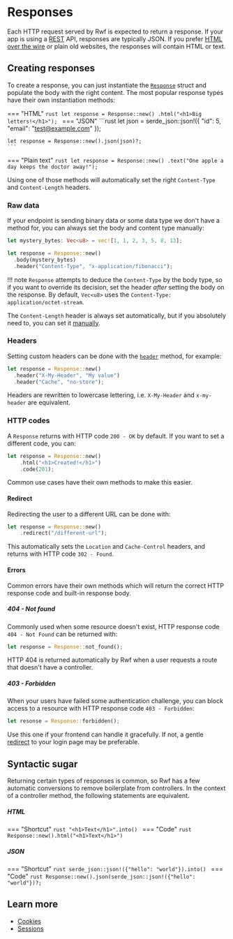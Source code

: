 # Responses

Each HTTP request served by Rwf is expected to return a response. If your app is using a [REST](REST/index.md) API, responses
are typically JSON. If you prefer [HTML over the wire](../views/turbo/index.md) or plain old websites, the responses will contain HTML or text.

## Creating responses

To create a response, you can just instantiate the [`Response`](https://docs.rs/rwf/latest/rwf/http/response/struct.Response.html) struct and populate the body
with the right content. The most popular response types have their own instantiation methods:

=== "HTML"
    ```rust
    let response = Response::new()
      .html("<h1>Big letters!</h1>");
    ```
=== "JSON"
    ```rust
    let json = serde_json::json!({
      "id": 5,
      "email": "test@example.com"
    });

    let response = Response::new().json(json)?;
    ```
=== "Plain text"
    ```rust
    let response = Response::new()
      .text("One apple a day keeps the doctor away!");
    ```

Using one of those methods will automatically set the right `Content-Type` and `Content-Length` headers.

### Raw data

If your endpoint is sending binary data or some data type we don't have a method for, you can always set the body and content type manually:

```rust
let mystery_bytes: Vec<u8> = vec![1, 1, 2, 3, 5, 8, 13];

let response = Response::new()
  .body(mystery_bytes)
  .header("Content-Type", "x-application/fibonacci");
```

!!! note
    `Response` attempts to deduce the `Content-Type` by the body type, so if you want to override its decision,
    set the header _after_ setting the body on the response. By default, `Vec<u8>` uses the `Content-Type: application/octet-stream`.

The `Content-Length` header is always set automatically, but if you absolutely need to, you can set it [manually](#headers).

### Headers

Setting custom headers can be done with the [`header`](https://docs.rs/rwf/latest/rwf/http/response/struct.Response.html#method.header) method, for example:

```rust
let response = Response::new()
  .header("X-My-Header", "My value")
  .header("Cache", "no-store");
```

Headers are rewritten to lowercase lettering, i.e. `X-My-Header` and `x-my-header` are equivalent.

### HTTP codes

A `Response` returns with HTTP code `200 - OK` by default. If you want to set a different code, you can:

```rust
let response = Response::new()
    .html("<h1>Created!</h1>")
    .code(201);
```

Common use cases have their own methods to make this easier.

#### Redirect

Redirecting the user to a different URL can be done with:

```rust
let response = Response::new()
    .redirect("/different-url");
```

This automatically sets the `Location` and `Cache-Control` headers, and returns with HTTP code `302 - Found`.

#### Errors

Common errors have their own methods which will return the correct HTTP response code and built-in response body.

##### 404 - Not found

Commonly used when some resource doesn't exist, HTTP response code `404 - Not Found` can be returned with:

```rust
let response = Response::not_found();
```

HTTP 404 is returned automatically by Rwf when a user requests a route that doesn't have a controller.

##### 403 - Forbidden

When your users have failed some authentication challenge, you can block access to a resource with HTTP response code `403 - Forbidden`:

```rust
let resonse = Response::forbidden();
```

Use this one if your frontend can handle it gracefully. If not, a gentle [redirect](#redirect) to your login page may be preferable.

## Syntactic sugar

Returning certain types of responses is common, so Rwf has a few automatic conversions to remove boilerplate from controllers. In the context of a controller method, the following statements are equivalent.

##### HTML

=== "Shortcut"
    ```rust
    "<h1>Text</h1>".into()
    ```
=== "Code"
    ```rust
    Response::new().html("<h1>Text</h1>")
    ```

##### JSON

=== "Shortcut"
    ```rust
    serde_json::json!({"hello": "world"}).into()
    ```
=== "Code"
    ```rust
    Response::new().json(serde_json::json!({"hello": "world"})?;
    ```

## Learn more

- [Cookies](cookies.md)
- [Sessions](sessions.md)
